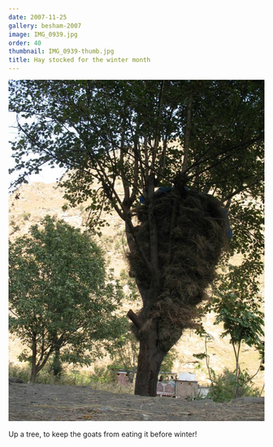 ```yaml
---
date: 2007-11-25
gallery: besham-2007
image: IMG_0939.jpg
order: 40
thumbnail: IMG_0939-thumb.jpg
title: Hay stocked for the winter month
---
```


![Hay stocked for the winter month](./IMG_0939.jpg)

Up a tree, to keep the goats from eating it before winter!